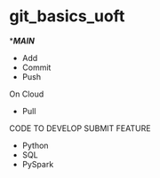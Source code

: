 # git_basics_uoft


******MAIN*****
- Add
- Commit
- Push

On Cloud

- Pull


CODE TO DEVELOP SUBMIT FEATURE
- Python
- SQL
- PySpark